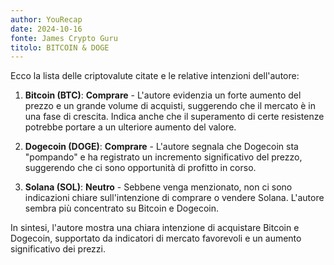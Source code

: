 ```yaml
---
author: YouRecap
date: 2024-10-16
fonte: James Crypto Guru
titolo: BITCOIN & DOGE
---
```


Ecco la lista delle criptovalute citate e le relative intenzioni dell'autore:

1. **Bitcoin (BTC)**: **Comprare** - L'autore evidenzia un forte aumento del prezzo e un grande volume di acquisti, suggerendo che il mercato è in una fase di crescita. Indica anche che il superamento di certe resistenze potrebbe portare a un ulteriore aumento del valore.

2. **Dogecoin (DOGE)**: **Comprare** - L'autore segnala che Dogecoin sta "pompando" e ha registrato un incremento significativo del prezzo, suggerendo che ci sono opportunità di profitto in corso.

3. **Solana (SOL)**: **Neutro** - Sebbene venga menzionato, non ci sono indicazioni chiare sull'intenzione di comprare o vendere Solana. L'autore sembra più concentrato su Bitcoin e Dogecoin.

In sintesi, l'autore mostra una chiara intenzione di acquistare Bitcoin e Dogecoin, supportato da indicatori di mercato favorevoli e un aumento significativo dei prezzi.
